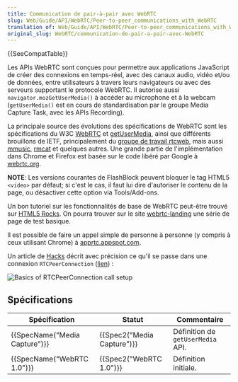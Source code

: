 ```yaml
---
title: Communication de pair-à-pair avec WebRTC
slug: Web/Guide/API/WebRTC/Peer-to-peer_communications_with_WebRTC
translation_of: Web/Guide/API/WebRTC/Peer-to-peer_communications_with_WebRTC
original_slug: WebRTC/communication-de-pair-a-pair-avec-WebRTC
---
```

{{SeeCompatTable}}

Les APIs WebRTC sont conçues pour permettre aux applications JavaScript de créer des connexions en temps-réel, avec des canaux audio, vidéo et/ou de données, entre utilisateurs à travers leurs navigateurs ou avec des serveurs supportant le protocole WebRTC. Il autorise aussi `navigator.mozGetUserMedia()` à accéder au microphone et à la webcam (`getUserMedia()` est en cours de standardisation par le groupe Media Capture Task, avec les APIs Recording).

La principale source des évolutions des spécifications de WebRTC sont les spécifications du W3C [WebRTC](http://dev.w3.org/2011/webrtc/editor/webrtc.html) et [getUserMedia](http://dev.w3.org/2011/webrtc/editor/getusermedia.html), ainsi que différents brouillons de IETF, principalement du [groupe de travail rtcweb](http://tools.ietf.org/wg/rtcweb/), mais aussi [mmusic](http://tools.ietf.org/wg/mmusic/), [rmcat](http://tools.ietf.org/wg/rmcat/) et quelques autres. Une grande partie de l'implémentation dans Chrome et Firefox est basée sur le code libéré par Google à [webrtc.org](http://www.webrtc.org/reference).

**NOTE**:  Les versions courantes de FlashBlock peuvent bloquer le tag HTML5 `<video>` par défaut; si c'est le cas, il faut lui dire d'autoriser le contenu de la page, ou désactiver cette option via Tools/Add-ons.

Un bon tutoriel sur les fonctionnalités de base de WebRTC peut-être trouvé sur [HTML5 Rocks](http://www.html5rocks.com/en/tutorials/webrtc/basics/). On pourra trouver sur le site [webrtc-landing](http://mozilla.github.com/webrtc-landing) une série de page de test basique.

Il est possible de faire un appel simple de personne à personne  (y compris à ceux utilisant Chrome) à [apprtc.appspot.com](https://apprtc.appspot.com/).

Un article de [Hacks](https://hacks.mozilla.org/category/webrtc/) décrit avec précision ce qu'il se passe dans une connexion `RTCPeerConnection` ([lien](https://hacks.mozilla.org/2013/05/embedding-webrtc-video-chat-right-into-your-website/)) :

![Basics of RTCPeerConnection call setup](webRTC-BasicsOfHowItWorks2.png)

## Spécifications

| Spécification                            | Statut                               | Commentaire                       |
| ---------------------------------------- | ------------------------------------ | --------------------------------- |
| {{SpecName("Media Capture")}} | {{Spec2("Media Capture")}} | Définition de `getUserMedia` API. |
| {{SpecName("WebRTC 1.0")}}     | {{Spec2("WebRTC 1.0")}}     | Définition initiale.              |
